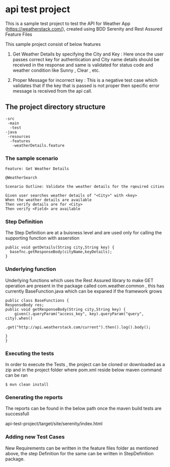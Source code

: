 # api test project

This is a sample test project to test the API for Weather App (https://weatherstack.com/), created using BDD Serenity and Rest Assured
Feature Files

This sample project consist of below features

1. Get Weather Details by specifying the City and Key : Here once the user passes correct key for authentication and City name details should be received in the response and same is validated for status code and weather condition like Sunny , Clear , etc.

2. Proper Message for incorrect key : This is a negative test case which validates that if the key that is passed is not proper then specific error message is received from the api call.

## The project directory structure

```
-src
 -main
  -test
-java
 -resources
  -features
   -weatherDetails.feature
```

### The sample scenario
``` 
Feature: Get Weather Details

@WeatherSearch

Scenario Outline: Validate the weather details for the rqeuired cities

Given user searches weather details of "<City>" with <key>
When the weather details are available
Then verify details are for <City>
Then verify <Field> are available
``` 
### Step Definition
	
The Step Definition are at a buisness level and are used only for calling the supporting function with asserstion
``` @Given("^user searches weather details of (.*) with (.*)$")
public void getDetails(String city,String key) {
  basefnc.getResponseBody(cityName,keyDetails);
}
```
### Underlying function

Underlying functions which uses the Rest Assured library to make GET operation are present in the package called com.weather.common , this has currently BaseFunction.java which can be expaned if the framework grows
``` 
public class BaseFunctions {
ResponseBody res;
public void getResponseBody(String city,String key) {
	given().queryParam("access_key", key).queryParam("query", city).when()
			.get("http://api.weatherstack.com/current").then().log().body();

} 
}
```

### Executing the tests
In order to execute the Tests , the project can be cloned or downloaded as a zip and in the project folder where pom.xml reside below maven command can be ran
```
$ mvn clean install
```
### Generating the reports
The reports can be found in the below path once the maven build tests are successfull

api-test-project/target/site/serenity/index.html

### Adding new Test Cases
New Requirements can be written in the feature files folder as mentioned above, the step Definition for the same can be written in StepDefinition package.
